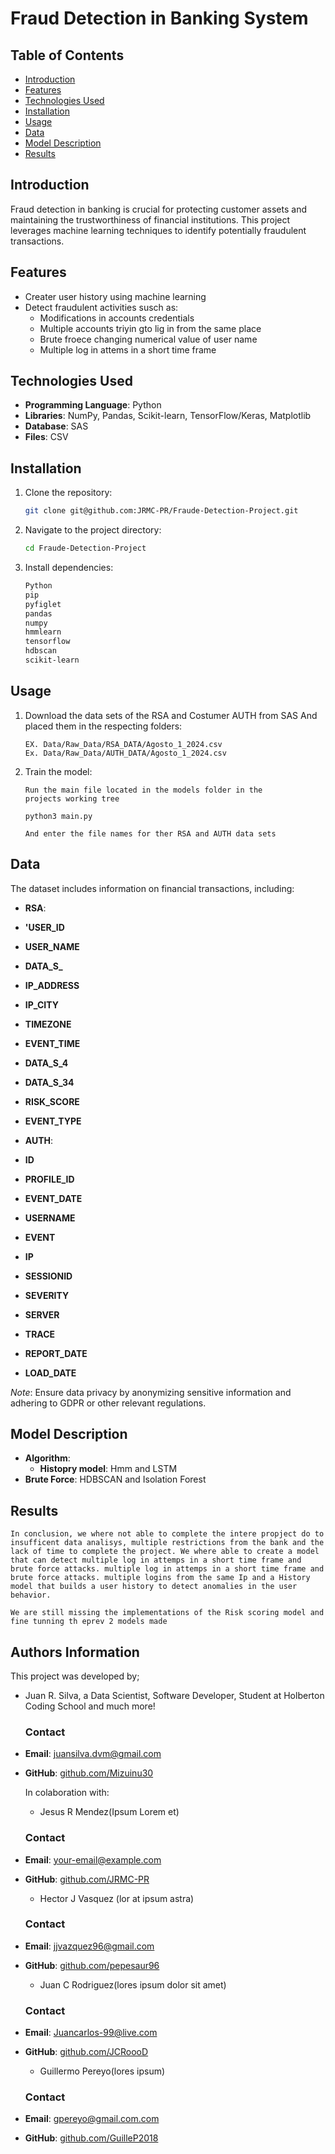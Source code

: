 # Fraud Detection in Banking System

## Table of Contents
- [Introduction](#introduction)
- [Features](#features)
- [Technologies Used](#technologies-used)
- [Installation](#installation)
- [Usage](#usage)
- [Data](#data)
- [Model Description](#model-description)
- [Results](#results)



## Introduction
Fraud detection in banking is crucial for protecting customer assets and maintaining the trustworthiness of financial institutions. This project leverages machine learning techniques to identify potentially fraudulent transactions.



## Features
- Creater user history using machine learning
- Detect fraudulent activities susch as:
  - Modifications in accounts credentials
  - Multiple accounts triyin gto lig in from the same place
  - Brute froece changing numerical value of user name
  - Multiple log in attems in a short time frame



## Technologies Used
- **Programming Language**: Python
- **Libraries**: NumPy, Pandas, Scikit-learn, TensorFlow/Keras, Matplotlib
- **Database**:  SAS
- **Files**: CSV



## Installation
1. Clone the repository:
   ```bash
   git clone git@github.com:JRMC-PR/Fraude-Detection-Project.git
   ```
2. Navigate to the project directory:
   ```bash
   cd Fraude-Detection-Project
   ```
3. Install dependencies:
   ```bash
   Python
   pip
   pyfiglet
   pandas
   numpy
   hmmlearn
   tensorflow
   hdbscan
   scikit-learn
   ```

## Usage
1. Download the data sets of the RSA and Costumer AUTH from SAS And placed them in the respecting folders:
   ```
   EX. Data/Raw_Data/RSA_DATA/Agosto_1_2024.csv
   Ex. Data/Raw_Data/AUTH_DATA/Agosto_1_2024.csv

   ```
2. Train the model:
   ```
   Run the main file located in the models folder in the
   projects working tree

   python3 main.py

   And enter the file names for ther RSA and AUTH data sets
   ```


## Data
The dataset includes information on financial transactions, including:
- **RSA**:
- **'USER_ID**
- **USER_NAME**
- **DATA_S_**
- **IP_ADDRESS**
- **IP_CITY**
- **TIMEZONE**
- **EVENT_TIME**
- **DATA_S_4**
- **DATA_S_34**
- **RISK_SCORE**
- **EVENT_TYPE**

- **AUTH**:
- **ID**
- **PROFILE_ID**
- **EVENT_DATE**
- **USERNAME**
- **EVENT**
- **IP**
- **SESSIONID**
- **SEVERITY**
- **SERVER**
- **TRACE**
- **REPORT_DATE**
- **LOAD_DATE**


*Note*: Ensure data privacy by anonymizing sensitive information and adhering to GDPR or other relevant regulations.



## Model Description
- **Algorithm**:
   - **Histopry model**: Hmm and LSTM
- **Brute Force**: HDBSCAN and Isolation Forest


## Results
    In conclusion, we where not able to complete the intere propject do to insufficent data analisys, multiple restrictions from the bank and the lack of time to complete the project. We where able to create a model that can detect multiple log in attemps in a short time frame and brute force attacks. multiple log in attemps in a short time frame and brute force attacks. multiple logins from the same Ip and a History model that builds a user history to detect anomalies in the user behavior.

    We are still missing the implementations of the Risk scoring model and fine tunning th eprev 2 models made


## Authors Information
This project was developed by;

- Juan R. Silva, a Data Scientist, Software Developer, Student at Holberton Coding School and much more!

   ### Contact
- **Email**: [juansilva.dvm@gmail.com](mailto:juansilva.dvm@gmail.com)
- **GitHub**: [github.com/Mizuinu30](https://github.com/Mizuinu30)

    In colaboration with:

    - Jesus R Mendez(Ipsum Lorem et)

    ### Contact
- **Email**: [your-email@example.com](mailto:your-email@example.com)
- **GitHub**: [github.com/JRMC-PR](https://github.com/JRMC-PR)



    - Hector J Vasquez (lor at  ipsum astra)

    ### Contact
- **Email**: [jjvazquez96@gmail.com](mailto:jjvazquez96@gmail.com)
- **GitHub**: [github.com/pepesaur96](https://github.com/pepesaur96)


    - Juan C Rodriguez(lores ipsum dolor sit amet)

    ### Contact
- **Email**: [Juancarlos-99@live.com](mailto:Juancarlos-99@live.com)
- **GitHub**: [github.com/JCRoooD](https://github.com/JCRoooD)

    - Guillermo Pereyo(lores ipsum)
    ### Contact
- **Email**: [gpereyo@gmail.com.com](mailto:gpereyo@gmail.com.com)
- **GitHub**: [github.com/GuilleP2018](https://github.com/GuilleP2018)


